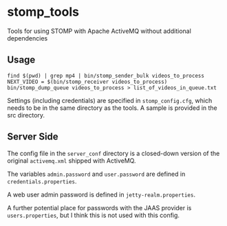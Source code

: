 # stomp_tools
Tools for using STOMP with Apache ActiveMQ without additional dependencies

## Usage
```
find $(pwd) | grep mp4 | bin/stomp_sender_bulk videos_to_process
NEXT_VIDEO = $(bin/stomp_receiver videos_to_process)
bin/stomp_dump_queue videos_to_process > list_of_videos_in_queue.txt
```
Settings (including credentials) are specified in `stomp_config.cfg`, which needs to be in the same directory as the tools. A sample is provided in the src directory.

## Server Side
The config file in the `server_conf` directory is a closed-down version of the original `activemq.xml` shipped with ActiveMQ.

The variables `admin.password` and `user.password` are defined in `credentials.properties`.

A web user admin password is defined in `jetty-realm.properties`.

A further potential place for passwords with the JAAS provider is `users.properties`, but I think this is not used with this config.
